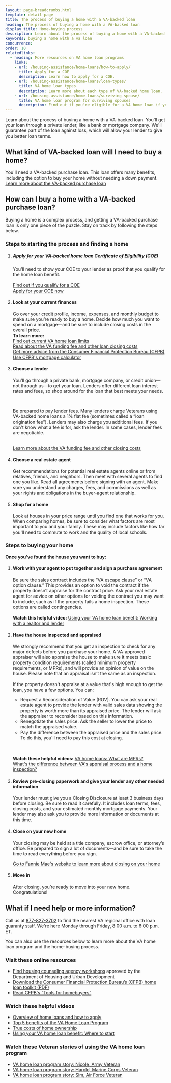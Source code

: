 ```yaml
---
layout: page-breadcrumbs.html
template: detail-page
title: The process of buying a home with a VA-backed loan
heading: The process of buying a home with a VA-backed loan
display_title: Home-buying process
description: Learn about the process of buying a home with a VA-backed loan. You'll get your loan through a private lender, like a bank or mortgage company. We'll guarantee part of the loan against loss, which will allow your lender to give you better loan terms.
keywords: buying a home with a va loan
concurrence: 
order: 10
relatedlinks:
  - heading: More resources on VA home loan programs
    links:
    - url: /housing-assistance/home-loans/how-to-apply/
      title: Apply for a COE
      description: Learn how to apply for a COE. 
    - url: /housing-assistance/home-loans/loan-types/
      title: VA home loan types
      description: Learn more about each type of VA-backed home loan.
    - url: /housing-assistance/home-loans/surviving-spouse/
      title: VA home loan program for surviving spouses
      description: Find out if you're eligible for a VA home loan if you're a surviving spouse.
---
```

<div class="va-introtext">

Learn about the process of buying a home with a VA-backed loan. You'll get your loan through a private lender, like a bank or mortgage company. We'll guarantee part of the loan against loss, which will allow your lender to give you better loan terms.

</div>

## What kind of VA-backed loan will I need to buy a home?

You'll need a VA-backed purchase loan. This loan offers many benefits, including the option to buy your home without needing a down payment. <br>
[Learn more about the VA-backed purchase loan](/housing-assistance/home-loans/loan-types/purchase-loan/)

## How can I buy a home with a VA-backed purchase loan?

Buying a home is a complex process, and getting a VA-backed purchase loan is only one piece of the puzzle. Stay on track by following the steps below.

### Steps to starting the process and finding a home

<ol class="process">
<li class="process-step list-one">

##### Apply for your VA-backed home loan Certificate of Eligibility (COE)

You’ll need to show your COE to your lender as proof that you qualify for the home loan benefit. 
<br>
<br>
[Find out if you qualify for a COE](/housing-assistance/home-loans/eligibility/) <br>
[Apply for your COE now](/housing-assistance/home-loans/how-to-apply/)

</li>

<li class="process-step list-two">

#### Look at your current finances

Go over your credit profile, income, expenses, and monthly budget to make sure you’re ready to buy a home. Decide how much you want to spend on a mortgage—and be sure to include closing costs in the overall price. 
<br>
**To learn more:**
<br>
[Find out current VA home loan limits](/housing-assistance/home-loans/loan-limits/)<br>
[Read about the VA funding fee and other loan closing costs](/housing-assistance/home-loans/funding-fee-and-closing-costs/)<br>
[Get more advice from the Consumer Financial Protection Bureau (CFPB)](http://www.consumerfinance.gov/owning-a-home/process/prepare/)<br>
[Use CFPB's mortgage calculator](https://www.consumerfinance.gov/owning-a-home/loan-options/#loan-term-calculator)
</li>

<li class="process-step list-three">

#### Choose a lender

You’ll go through a private bank, mortgage company, or credit union—not through us—to get your loan. Lenders offer different loan interest rates and fees, so shop around for the loan that best meets your needs. 

<br>

Be prepared to pay lender fees. Many lenders charge Veterans using VA-backed home loans a 1% flat fee (sometimes called a “loan origination fee”). Lenders may also charge you additional fees. If you don't know what a fee is for, ask the lender. In some cases, lender fees are negotiable. 
<br>
<br> 

[Learn more about the VA funding fee and other closing costs](/housing-assistance/home-loans/funding-fee-and-closing-costs/)

</li>

<li class="process-step list-four">

#### Choose a real estate agent

Get recommendations for potential real estate agents online or from relatives, friends, and neighbors. Then meet with several agents to find one you like. Read all agreements before signing with an agent. Make sure you understand any charges, fees, and commissions as well as your rights and obligations in the buyer-agent relationship.

</li>

<li class="process-step list-five">

#### Shop for a home

Look at houses in your price range until you find one that works for you. When comparing homes, be sure to consider what factors are most important to you and your family. These may include factors like how far you'll need to commute to work and the quality of local schools.

</li>
</ol>

### Steps to buying your home

**Once you’ve found the house you want to buy:**

<ol class="process">
<li class="process-step list-one">

#### Work with your agent to put together and sign a purchase agreement

Be sure the sales contract includes the “VA escape clause” or “VA option clause.” This provides an option to void the contract if the property doesn’t appraise for the contract price. Ask your real estate agent for advice on other options for voiding the contract you may want to include, such as if the property fails a home inspection. These options are called contingencies.
<br>
<br>
**Watch this helpful video:**
[Using your VA home loan benefit: Working with a realtor and lender](https://www.youtube.com/watch?v=80fG2XN47YI)

</li>

<li class="process-step list-two">

#### Have the house inspected and appraised

We strongly recommend that you get an inspection to check for any major defects before you purchase your home. A VA-approved appraiser will also appraise the house to make sure it meets basic property condition requirements (called minimum property requirements, or MPRs), and will provide an opinion of value on the house. Please note that an appraisal isn’t the same as an inspection. <br>
<br>
If the property doesn't appraise at a value that's high enough to get the loan, you have a few options. You can:<br>
- Request a Reconsideration of Value (ROV). You can ask your real estate agent to provide the lender with valid sales data showing the property is worth more than its appraised price. The lender will ask the appraiser to reconsider based on this information.
- Renegotiate the sales price. Ask the seller to lower the price to match the appraised value.
- Pay the difference between the appraised price and the sales price. To do this, you'll need to pay this cost at closing.
<br>
<br>

**Watch these helpful videos:**
[VA home loans: What are MPRs?](https://www.youtube.com/watch?v=6AD1BrMf3lk)<br>
[What's the difference between VA's appraisal process and a home inspection?](https://www.youtube.com/watch?v=coggXnbc0j0&index=123&list=PLA93A5833057D78B7)

</li>

<li class="process-step list-three">

#### Review pre-closing paperwork and give your lender any other needed information

Your lender must give you a Closing Disclosure at least 3 business days before closing. Be sure to read it carefully. It includes loan terms, fees, closing costs, and your estimated monthly mortgage payments. Your lender may also ask you to provide more information or documents at this time.

</li>

<li class="process-step list-four">

#### Close on your new home

Your closing may be held at a title company, escrow office, or attorney’s office. Be prepared to sign a lot of documents—and be sure to take the time to read everything before you sign.

[Go to Fannie Mae's website to learn more about closing on your home](https://knowyouroptions.com/buy-overview/buying-process/close-on-your-home)

</li>

<li class="process-step list-five">

#### Move in

After closing, you’re ready to move into your new home. Congratulations!  

</li>
</ol>

## What if I need help or more information?

Call us at <a href="tel:+18778273702">877-827-3702</a> to find the nearest VA regional office with loan guaranty staff. We're here Monday through Friday, 8:00 a.m. to 6:00 p.m. ET.

You can also use the resources below to learn more about the VA home loan program and the home-buying process.

### Visit these online resources

- [Find housing counseling agency workshops](http://www.hud.gov/offices/hsg/sfh/hcc/hcs.cfm?weblistaction=summary) approved by the Department of Housing and Urban Development
- [Download the Consumer Financial Protection Bureau’s (CFPB) home loan toolkit (PDF)](http://files.consumerfinance.gov/f/201503_cfpb_your-home-loan-toolkit-web.pdf)
- [Read CFPB's “Tools for homebuyers”](https://www.consumerfinance.gov/owning-a-home/)

### Watch these helpful videos

- [Overview of home loans and how to apply](https://www.youtube.com/watch?v=h3gR_BmMP7A)
- [Top 5 benefits of the VA Home Loan Program](https://www.youtube.com/watch?v=xbjYFpyMxu0&feature=youtu.be)
- [True costs of home ownership](https://www.youtube.com/watch?v=vYr5QVwL1Ow&list=PLA93A5833057D78B7&index=7)
- [Using your VA home loan benefit: Where to start](https://www.youtube.com/watch?v=5PJ7I_4hHMQ&pbjreload=10)

### Watch these Veteran stories of using the VA home loan program

- [VA home loan program story: Nicole, Army Veteran](https://www.youtube.com/watch?v=WbsuZrEmkbk)
- [VA home loan program story: Harold, Marine Corps Veteran](https://www.youtube.com/watch?v=-oePe-5RQqI)
- [VA home loan program story: Sim, Air Force Veteran](https://www.youtube.com/watch?v=HbXNBF7qQS0&feature=youtu.be)
